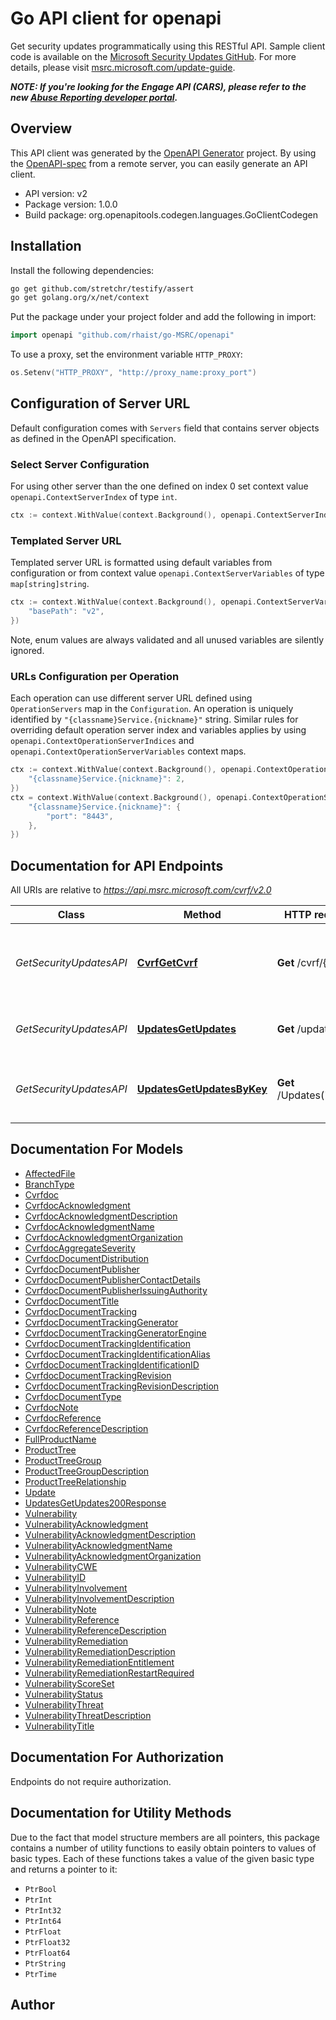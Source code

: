 # Go API client for openapi

Get security updates programmatically using this RESTful API. Sample client code is available on the [Microsoft Security Updates GitHub](https://github.com/microsoft/MSRC-Microsoft-Security-Updates-API). For more details, please visit [msrc.microsoft.com/update-guide](https://msrc.microsoft.com/update-guide).

_**NOTE: If you're looking for the Engage API (CARS), please refer to the new [Abuse Reporting developer portal](https://msrc.microsoft.com/report/developer).**_

## Overview
This API client was generated by the [OpenAPI Generator](https://openapi-generator.tech) project.  By using the [OpenAPI-spec](https://www.openapis.org/) from a remote server, you can easily generate an API client.

- API version: v2
- Package version: 1.0.0
- Build package: org.openapitools.codegen.languages.GoClientCodegen

## Installation

Install the following dependencies:

```sh
go get github.com/stretchr/testify/assert
go get golang.org/x/net/context
```

Put the package under your project folder and add the following in import:

```go
import openapi "github.com/rhaist/go-MSRC/openapi"
```

To use a proxy, set the environment variable `HTTP_PROXY`:

```go
os.Setenv("HTTP_PROXY", "http://proxy_name:proxy_port")
```

## Configuration of Server URL

Default configuration comes with `Servers` field that contains server objects as defined in the OpenAPI specification.

### Select Server Configuration

For using other server than the one defined on index 0 set context value `openapi.ContextServerIndex` of type `int`.

```go
ctx := context.WithValue(context.Background(), openapi.ContextServerIndex, 1)
```

### Templated Server URL

Templated server URL is formatted using default variables from configuration or from context value `openapi.ContextServerVariables` of type `map[string]string`.

```go
ctx := context.WithValue(context.Background(), openapi.ContextServerVariables, map[string]string{
	"basePath": "v2",
})
```

Note, enum values are always validated and all unused variables are silently ignored.

### URLs Configuration per Operation

Each operation can use different server URL defined using `OperationServers` map in the `Configuration`.
An operation is uniquely identified by `"{classname}Service.{nickname}"` string.
Similar rules for overriding default operation server index and variables applies by using `openapi.ContextOperationServerIndices` and `openapi.ContextOperationServerVariables` context maps.

```go
ctx := context.WithValue(context.Background(), openapi.ContextOperationServerIndices, map[string]int{
	"{classname}Service.{nickname}": 2,
})
ctx = context.WithValue(context.Background(), openapi.ContextOperationServerVariables, map[string]map[string]string{
	"{classname}Service.{nickname}": {
		"port": "8443",
	},
})
```

## Documentation for API Endpoints

All URIs are relative to *https://api.msrc.microsoft.com/cvrf/v2.0*

Class | Method | HTTP request | Description
------------ | ------------- | ------------- | -------------
*GetSecurityUpdatesAPI* | [**CvrfGetCvrf**](docs/GetSecurityUpdatesAPI.md#cvrfgetcvrf) | **Get** /cvrf/{id} | Get security update details in CVRF format
*GetSecurityUpdatesAPI* | [**UpdatesGetUpdates**](docs/GetSecurityUpdatesAPI.md#updatesgetupdates) | **Get** /updates | Get all security update summaries
*GetSecurityUpdatesAPI* | [**UpdatesGetUpdatesByKey**](docs/GetSecurityUpdatesAPI.md#updatesgetupdatesbykey) | **Get** /Updates(&#39;{key}&#39;) | Get security update summaries by key


## Documentation For Models

 - [AffectedFile](docs/AffectedFile.md)
 - [BranchType](docs/BranchType.md)
 - [Cvrfdoc](docs/Cvrfdoc.md)
 - [CvrfdocAcknowledgment](docs/CvrfdocAcknowledgment.md)
 - [CvrfdocAcknowledgmentDescription](docs/CvrfdocAcknowledgmentDescription.md)
 - [CvrfdocAcknowledgmentName](docs/CvrfdocAcknowledgmentName.md)
 - [CvrfdocAcknowledgmentOrganization](docs/CvrfdocAcknowledgmentOrganization.md)
 - [CvrfdocAggregateSeverity](docs/CvrfdocAggregateSeverity.md)
 - [CvrfdocDocumentDistribution](docs/CvrfdocDocumentDistribution.md)
 - [CvrfdocDocumentPublisher](docs/CvrfdocDocumentPublisher.md)
 - [CvrfdocDocumentPublisherContactDetails](docs/CvrfdocDocumentPublisherContactDetails.md)
 - [CvrfdocDocumentPublisherIssuingAuthority](docs/CvrfdocDocumentPublisherIssuingAuthority.md)
 - [CvrfdocDocumentTitle](docs/CvrfdocDocumentTitle.md)
 - [CvrfdocDocumentTracking](docs/CvrfdocDocumentTracking.md)
 - [CvrfdocDocumentTrackingGenerator](docs/CvrfdocDocumentTrackingGenerator.md)
 - [CvrfdocDocumentTrackingGeneratorEngine](docs/CvrfdocDocumentTrackingGeneratorEngine.md)
 - [CvrfdocDocumentTrackingIdentification](docs/CvrfdocDocumentTrackingIdentification.md)
 - [CvrfdocDocumentTrackingIdentificationAlias](docs/CvrfdocDocumentTrackingIdentificationAlias.md)
 - [CvrfdocDocumentTrackingIdentificationID](docs/CvrfdocDocumentTrackingIdentificationID.md)
 - [CvrfdocDocumentTrackingRevision](docs/CvrfdocDocumentTrackingRevision.md)
 - [CvrfdocDocumentTrackingRevisionDescription](docs/CvrfdocDocumentTrackingRevisionDescription.md)
 - [CvrfdocDocumentType](docs/CvrfdocDocumentType.md)
 - [CvrfdocNote](docs/CvrfdocNote.md)
 - [CvrfdocReference](docs/CvrfdocReference.md)
 - [CvrfdocReferenceDescription](docs/CvrfdocReferenceDescription.md)
 - [FullProductName](docs/FullProductName.md)
 - [ProductTree](docs/ProductTree.md)
 - [ProductTreeGroup](docs/ProductTreeGroup.md)
 - [ProductTreeGroupDescription](docs/ProductTreeGroupDescription.md)
 - [ProductTreeRelationship](docs/ProductTreeRelationship.md)
 - [Update](docs/Update.md)
 - [UpdatesGetUpdates200Response](docs/UpdatesGetUpdates200Response.md)
 - [Vulnerability](docs/Vulnerability.md)
 - [VulnerabilityAcknowledgment](docs/VulnerabilityAcknowledgment.md)
 - [VulnerabilityAcknowledgmentDescription](docs/VulnerabilityAcknowledgmentDescription.md)
 - [VulnerabilityAcknowledgmentName](docs/VulnerabilityAcknowledgmentName.md)
 - [VulnerabilityAcknowledgmentOrganization](docs/VulnerabilityAcknowledgmentOrganization.md)
 - [VulnerabilityCWE](docs/VulnerabilityCWE.md)
 - [VulnerabilityID](docs/VulnerabilityID.md)
 - [VulnerabilityInvolvement](docs/VulnerabilityInvolvement.md)
 - [VulnerabilityInvolvementDescription](docs/VulnerabilityInvolvementDescription.md)
 - [VulnerabilityNote](docs/VulnerabilityNote.md)
 - [VulnerabilityReference](docs/VulnerabilityReference.md)
 - [VulnerabilityReferenceDescription](docs/VulnerabilityReferenceDescription.md)
 - [VulnerabilityRemediation](docs/VulnerabilityRemediation.md)
 - [VulnerabilityRemediationDescription](docs/VulnerabilityRemediationDescription.md)
 - [VulnerabilityRemediationEntitlement](docs/VulnerabilityRemediationEntitlement.md)
 - [VulnerabilityRemediationRestartRequired](docs/VulnerabilityRemediationRestartRequired.md)
 - [VulnerabilityScoreSet](docs/VulnerabilityScoreSet.md)
 - [VulnerabilityStatus](docs/VulnerabilityStatus.md)
 - [VulnerabilityThreat](docs/VulnerabilityThreat.md)
 - [VulnerabilityThreatDescription](docs/VulnerabilityThreatDescription.md)
 - [VulnerabilityTitle](docs/VulnerabilityTitle.md)


## Documentation For Authorization

Endpoints do not require authorization.


## Documentation for Utility Methods

Due to the fact that model structure members are all pointers, this package contains
a number of utility functions to easily obtain pointers to values of basic types.
Each of these functions takes a value of the given basic type and returns a pointer to it:

* `PtrBool`
* `PtrInt`
* `PtrInt32`
* `PtrInt64`
* `PtrFloat`
* `PtrFloat32`
* `PtrFloat64`
* `PtrString`
* `PtrTime`

## Author



